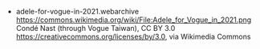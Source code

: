 - adele-for-vogue-in-2021.webarchive
  https://commons.wikimedia.org/wiki/File:Adele_for_Vogue_in_2021.png
  Condé Nast (through Vogue Taiwan), CC BY 3.0 <https://creativecommons.org/licenses/by/3.0>, via Wikimedia Commons
